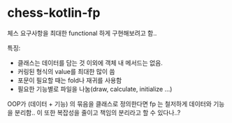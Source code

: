 # chess-kotlin-fp

체스 요구사항을 최대한 functional 하게 구현해보려고 함..

특징:
- 클래스는 데이터를 담는 것 이외에 객체 내 메서드는 없음.
- 커링된 형식의 value를 최대한 많이 씀
- 포문이 필요할 때는 fold나 재귀를 사용함
- 필요한 기능별로 파일을 나눔(draw, calculate, initialize ...)

OOP가 (데이터 + 기능) 의 묶음을 클래스로 정의한다면 fp 는 철저하게 데이터와 기능을 분리함.. 
이 또한 복잡성을 줄이고 책임의 분리라고 할 수 있다나..? 